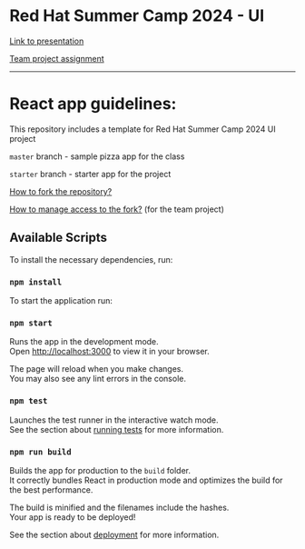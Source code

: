 # Red Hat Summer Camp 2024 - UI

[Link to presentation](https://docs.google.com/presentation/d/1S0iKKqqhfFdo3DuUtDsDnYRC3Y9pcku0VxfwNV6EhOs/edit?usp=sharing)

[Team project assignment](https://docs.google.com/presentation/d/16Vuoljh1DyzeiKJp6cd9rEFIR-r7KNtMibhS7HQKn50/edit?usp=sharing)

---
# React app guidelines:

This repository includes a template for Red Hat Summer Camp 2024 UI project

`master` branch - sample pizza app for the class

`starter` branch - starter app for the project

[How to fork the repository?](https://docs.github.com/en/pull-requests/collaborating-with-pull-requests/working-with-forks/fork-a-repo#forking-a-repository)

[How to manage access to the fork?](https://docs.github.com/en/repositories/managing-your-repositorys-settings-and-features/managing-repository-settings/managing-teams-and-people-with-access-to-your-repository#about-access-management-for-repositories) (for the team project)

## Available Scripts

To install the necessary dependencies, run:

### `npm install`

To start the application run:

### `npm start`

Runs the app in the development mode.\
Open [http://localhost:3000](http://localhost:3000) to view it in your browser.

The page will reload when you make changes.\
You may also see any lint errors in the console.

### `npm test`

Launches the test runner in the interactive watch mode.\
See the section about [running tests](https://facebook.github.io/create-react-app/docs/running-tests) for more information.

### `npm run build`

Builds the app for production to the `build` folder.\
It correctly bundles React in production mode and optimizes the build for the best performance.

The build is minified and the filenames include the hashes.\
Your app is ready to be deployed!

See the section about [deployment](https://facebook.github.io/create-react-app/docs/deployment) for more information.
